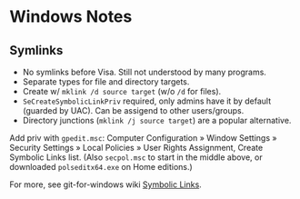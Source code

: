 Windows Notes
=============


Symlinks
--------

- No symlinks before Visa. Still not understood by many programs.
- Separate types for file and directory targets.
- Create w/ `mklink /d source target` (w/o `/d` for files).
- `SeCreateSymbolicLinkPriv` required, only admins have it by default
  (guarded by UAC). Can be assigend to other users/groups.
- Directory junctions (`mklink /j source target`) are a popular
  alternative.

Add priv with `gpedit.msc`: Computer Configuration » Window Settings »
Security Settings » Local Policies » User Rights Assignment, Create
Symbolic Links list. (Also `secpol.msc` to start in the middle above, or
downloaded `polseditx64.exe` on Home editions.)

For more, see git-for-windows wiki [Symbolic Links][gfw sym].



<!-------------------------------------------------------------------->
[gfw sym]: https://github.com/git-for-windows/git/wiki/Symbolic-Links
